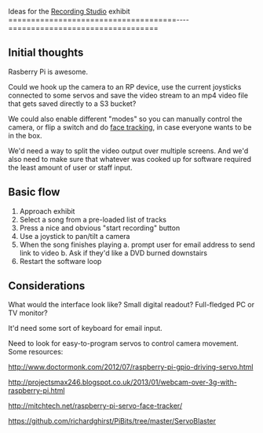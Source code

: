 Ideas for the [Recording Studio](../../exhibits/recording-studio) exhibit
=====================================----=================================

Initial thoughts
-------------------

Rasberry Pi is awesome.

Could we hook up the camera to an RP device, use the current joysticks connected to some servos and save the video stream to an mp4 video file that gets saved directly to a S3 bucket?

We could also enable different "modes" so you can manually control the camera, or flip a switch and do [face tracking](http://mitchtech.net/raspberry-pi-servo-face-tracker/), in case everyone wants to be in the box.

We'd need a way to split the video output over multiple screens. And we'd also need to make sure that whatever was cooked up for software required the least amount of user or staff input.

Basic flow
------------

  1. Approach exhibit
  2. Select a song from a pre-loaded list of tracks
  3. Press a nice and obvious "start recording" button
  4. Use a joystick to pan/tilt a camera
  5. When the song finishes playing
    a. prompt user for email address to send link to video
    b. Ask if they'd like a DVD burned downstairs
  6. Restart the software loop

Considerations
----------------

What would the interface look like? Small digital readout? Full-fledged PC or TV monitor?

It'd need some sort of keyboard for email input. 

Need to look for easy-to-program servos to control camera movement. Some resources:

http://www.doctormonk.com/2012/07/raspberry-pi-gpio-driving-servo.html

http://projectsmax246.blogspot.co.uk/2013/01/webcam-over-3g-with-raspberry-pi.html

http://mitchtech.net/raspberry-pi-servo-face-tracker/

https://github.com/richardghirst/PiBits/tree/master/ServoBlaster
